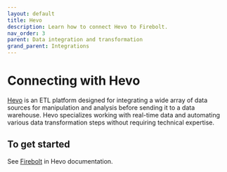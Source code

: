 ```yaml
---
layout: default
title: Hevo
description: Learn how to connect Hevo to Firebolt. 
nav_order: 3
parent: Data integration and transformation
grand_parent: Integrations
---
```


# Connecting with Hevo

[Hevo](https://hevodata.com/) is an ETL platform designed for integrating a wide array of data sources for manipulation and analysis before sending it to a data warehouse. Hevo specializes working with real-time data and automating various data transformation steps without requiring technical expertise.

## To get started

See [Firebolt](https://docs.hevodata.com/destinations/data-warehouses/firebolt/) in Hevo documentation.
